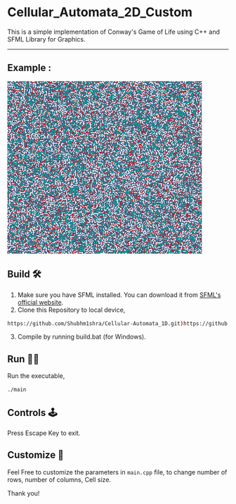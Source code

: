 # Cellular_Automata_2D_Custom

This is a simple implementation of Conway's Game of Life using C++ and SFML Library for Graphics.

- - - -

## Example :
![Project Logo](example/eg-1.png)

## Build 🛠️
1. Make sure you have SFML installed. You can download it from [SFML's official website](https://www.sfml-dev.org/).
2. Clone this Repository to local device,
``` bash
https://github.com/Shubhm1shra/Cellular-Automata_1D.git)https://github.com/Shubhm1shra/Cellular-Automata-2D_Custom.git
```
3. Compile by running build.bat (for Windows).

## Run 🏃‍♂️
Run the executable,
``` bash
./main
```

## Controls 🕹️
Press Escape Key to exit.

## Customize 🧩
Feel Free to customize the parameters in `main.cpp` file, to change number of rows, number of columns, Cell size.

Thank you!
